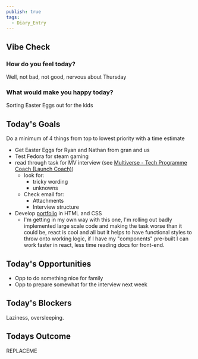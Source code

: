 ```yaml
---
publish: true
tags:
  - Diary_Entry
---
```


## Vibe Check

### How do you feel today?
Well, not bad, not good, nervous about Thursday

### What would make you happy today?
Sorting Easter Eggs out for the kids

## Today's Goals
Do a minimum of 4 things from top to lowest priority with a time estimate

- Get Easter Eggs for Ryan and Nathan from gran and us
- Test Fedora for steam gaming
- read through task for MV interview (see [Multiverse - Tech Programme Coach (Launch Coach)](../../../Job%20Seeking/Applications/Multiverse%20-%20Tech%20Programme%20Coach%20(Launch%20Coach).md))
	- look for: 
		- tricky wording
		- unknowns
	- Check email for:
		- Attachments
		- Interview structure
- Develop [portfolio](../../../Development/Web/Professional%20Portfolio/index.md) in HTML and CSS
	- I'm getting in my own way with this one, I'm rolling out badly implemented large scale code and making the task worse than it could be, react is cool and all but it helps to have functional styles to throw onto working logic, if I have my "components" pre-built I can work faster in react, less time reading docs for front-end.

## Today's Opportunities
- Opp to do something nice for family
- Opp to prepare somewhat for the interview next week

## Today's Blockers
Laziness, oversleeping.

## Todays Outcome
REPLACEME